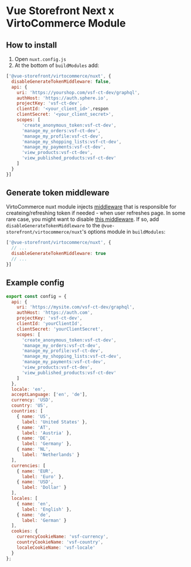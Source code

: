 # Vue Storefront Next x VirtoCommerce Module
## How to install
1. Open `nuxt.config.js`
2. At the bottom of `buildModules` add:
```js
['@vue-storefront/virtocommerce/nuxt', {
  disableGenerateTokenMiddleware: false,
  api: {
    uri: 'https://yourshop.com/vsf-ct-dev/graphql',
    authHost: 'https://auth.sphere.io',
    projectKey: 'vsf-ct-dev',
    clientId: '<your_client_id>',respon
    clientSecret: '<your_client_secret>',
    scopes: [
      'create_anonymous_token:vsf-ct-dev',
      'manage_my_orders:vsf-ct-dev',
      'manage_my_profile:vsf-ct-dev',
      'manage_my_shopping_lists:vsf-ct-dev',
      'manage_my_payments:vsf-ct-dev',
      'view_products:vsf-ct-dev',
      'view_published_products:vsf-ct-dev'
    ]
  }
}]
```

## Generate token middleware 
VirtoCommerce nuxt module injects [middleware](https://github.com/DivanteLtd/vue-storefront/blob/next/packages/virtocommerce/composables/nuxt/token-middleware.js) that is responsible for createing/refreshing token if needed - when user refreshes page. In some rare case, you might want to disable [this middleware](https://github.com/DivanteLtd/vue-storefront/blob/next/packages/virtocommerce/composables/nuxt/token-middleware.js). If so, add `disableGenerateTokenMiddleware` to the `@vue-storefront/virtocommerce/nuxt`'s options module in `buildModules`:
```js
['@vue-storefront/virtocommerce/nuxt', {
  // ...
  disableGenerateTokenMiddleware: true
  // ...
}]
```

## Example config
```js
export const config = {
  api: {
    uri: 'https://mysite.com/vsf-ct-dev/graphql',
    authHost: 'https://auth.com',
    projectKey: 'vsf-ct-dev',
    clientId: 'yourClientId',
    clientSecret: 'yourClientSecret',
    scopes: [
      'create_anonymous_token:vsf-ct-dev',
      'manage_my_orders:vsf-ct-dev',
      'manage_my_profile:vsf-ct-dev',
      'manage_my_shopping_lists:vsf-ct-dev',
      'manage_my_payments:vsf-ct-dev',
      'view_products:vsf-ct-dev',
      'view_published_products:vsf-ct-dev'
    ]
  },
  locale: 'en',
  acceptLanguage: ['en', 'de'],
  currency: 'USD',
  country: 'US',
  countries: [
    { name: 'US',
      label: 'United States' },
    { name: 'AT',
      label: 'Austria' },
    { name: 'DE',
      label: 'Germany' },
    { name: 'NL',
      label: 'Netherlands' }
  ],
  currencies: [
    { name: 'EUR',
      label: 'Euro' },
    { name: 'USD',
      label: 'Dollar' }
  ],
  locales: [
    { name: 'en',
      label: 'English' },
    { name: 'de',
      label: 'German' }
  ],
  cookies: {
    currencyCookieName: 'vsf-currency',
    countryCookieName: 'vsf-country',
    localeCookieName: 'vsf-locale'
  }
};
```
